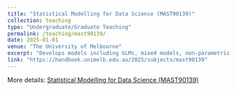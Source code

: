 ```yaml
---
title: "Statistical Modelling for Data Science (MAST90139)"
collection: teaching
type: "Undergraduate/Graduate Teaching"
permalink: /teaching/mast90139/
date: 2025-01-01
venue: "The University of Melbourne"
excerpt: "Develops models including GLMs, mixed models, non-parametric regression, and discusses causal inference and missing data techniques in data science applications."
link: "https://handbook.unimelb.edu.au/2025/subjects/mast90139"
---
```

More details: [Statistical Modelling for Data Science (MAST90139)](https://handbook.unimelb.edu.au/2025/subjects/mast90139)
